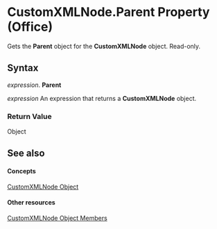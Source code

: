 
# CustomXMLNode.Parent Property (Office)

Gets the  **Parent** object for the **CustomXMLNode** object. Read-only.


## Syntax

 _expression_. **Parent**

 _expression_ An expression that returns a **CustomXMLNode** object.


### Return Value

Object


## See also


#### Concepts


[CustomXMLNode Object](e90213f5-6d62-52d8-3043-2399eaa5aaba.md)
#### Other resources


[CustomXMLNode Object Members](fbf957c8-40b8-2f75-fcc8-db0ed6e18438.md)
